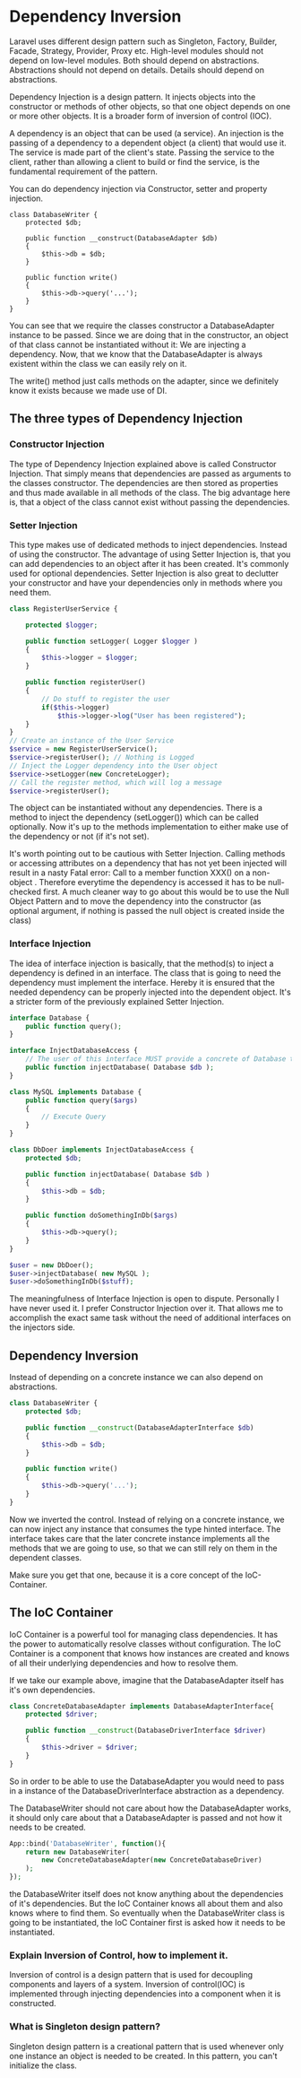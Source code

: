 # Dependency Inversion
Laravel uses different design pattern such as Singleton, Factory, Builder, Facade, Strategy, Provider, Proxy etc. 
High-level modules should not depend on low-level modules. Both should depend on abstractions.
Abstractions should not depend on details. Details should depend on abstractions.

Dependency Injection is a design pattern. It injects objects into the constructor or methods of other objects, so that one object depends on one or more other objects. It is a broader form of inversion of control (IOC).

A dependency is an object that can be used (a service). An injection is the passing of a dependency to a dependent object (a client) that would use it. The service is made part of the client's state. Passing the service to the client, rather than allowing a client to build or find the service, is the fundamental requirement of the pattern.

You can do dependency injection via Constructor, setter and property injection.
```
class DatabaseWriter {
    protected $db;

    public function __construct(DatabaseAdapter $db)
    {
        $this->db = $db;
    }

    public function write()
    {
        $this->db->query('...');
    }
}
```

You can see that we require the classes constructor a DatabaseAdapter instance to be passed. Since we are doing that in the constructor, an object of that class cannot be instantiated without it: We are injecting a dependency. Now, that we know that the DatabaseAdapter is always existent within the class we can easily rely on it.

The write() method just calls methods on the adapter, since we definitely know it exists because we made use of DI.

## The three types of Dependency Injection

### Constructor Injection
The type of Dependency Injection explained above is called Constructor Injection. That simply means that dependencies are passed as arguments to the classes constructor. The dependencies are then stored as properties and thus made available in all methods of the class. The big advantage here is, that a object of the class cannot exist without passing the dependencies.

### Setter Injection
This type makes use of dedicated methods to inject dependencies. Instead of using the constructor. The advantage of using Setter Injection is, that you can add dependencies to an object after it has been created. It's commonly used for optional dependencies. Setter Injection is also great to declutter your constructor and have your dependencies only in methods where you need them.
```php
class RegisterUserService {

    protected $logger;

    public function setLogger( Logger $logger )
    {
        $this->logger = $logger;
    }

    public function registerUser()
    {
        // Do stuff to register the user
        if($this->logger)
            $this->logger->log("User has been registered");
    }
}
// Create an instance of the User Service
$service = new RegisterUserService();
$service->registerUser(); // Nothing is Logged
// Inject the Logger dependency into the User object
$service->setLogger(new ConcreteLogger);
// Call the register method, which will log a message
$service->registerUser();
```
The object can be instantiated without any dependencies. There is a method to inject the dependency (setLogger()) which can be called optionally. Now it's up to the methods implementation to either make use of the dependency or not (if it's not set).

It's worth pointing out to be cautious with Setter Injection. Calling methods or accessing attributes on a dependency that has not yet been injected will result in a nasty Fatal error: Call to a member function XXX() on a non-object . Therefore everytime the dependency is accessed it has to be null-checked first. A much cleaner way to go about this would be to use the Null Object Pattern and to move the dependency into the constructor (as optional argument, if nothing is passed the null object is created inside the class)

### Interface Injection
The idea of interface injection is basically, that the method(s) to inject a dependency is defined in an interface. The class that is going to need the dependency must implement the interface. Hereby it is ensured that the needed dependency can be properly injected into the dependent object. It's a stricter form of the previously explained Setter Injection.
```php
interface Database {
    public function query();
}

interface InjectDatabaseAccess {
    // The user of this interface MUST provide a concrete of Database through this method
    public function injectDatabase( Database $db );
}

class MySQL implements Database {
    public function query($args)
    {
        // Execute Query
    }
}

class DbDoer implements InjectDatabaseAccess {
    protected $db;

    public function injectDatabase( Database $db )
    {
        $this->db = $db;
    }

    public function doSomethingInDb($args)
    {
        $this->db->query();
    }
}

$user = new DbDoer();
$user->injectDatabase( new MySQL );
$user->doSomethingInDb($stuff);
```

The meaningfulness of Interface Injection is open to dispute. Personally I have never used it. I prefer Constructor Injection over it. That allows me to accomplish the exact same task without the need of additional interfaces on the injectors side.

## Dependency Inversion
Instead of depending on a concrete instance we can also depend on abstractions.
```php
class DatabaseWriter {
    protected $db;

    public function __construct(DatabaseAdapterInterface $db)
    {
        $this->db = $db;
    }

    public function write()
    {
        $this->db->query('...');
    }
}
```
Now we inverted the control. Instead of relying on a concrete instance, we can now inject any instance that consumes the type hinted interface. The interface takes care that the later concrete instance implements all the methods that we are going to use, so that we can still rely on them in the dependent classes.

Make sure you get that one, because it is a core concept of the IoC-Container.

## The IoC Container
IoC Container is a powerful tool for managing class dependencies. It has the power to automatically resolve classes without configuration. The IoC Container is a component that knows how instances are created and knows of all their underlying dependencies and how to resolve them.

If we take our example above, imagine that the DatabaseAdapter itself has it's own dependencies.
```php
class ConcreteDatabaseAdapter implements DatabaseAdapterInterface{
    protected $driver;

    public function __construct(DatabaseDriverInterface $driver)
    {
        $this->driver = $driver;
    }
}
```
So in order to be able to use the DatabaseAdapter you would need to pass in a instance of the DatabaseDriverInterface abstraction as a dependency.

The DatabaseWriter should not care about how the DatabaseAdapter works, it should only care about that a DatabaseAdapter is passed and not how it needs to be created.

```php
App::bind('DatabaseWriter', function(){
    return new DatabaseWriter(
        new ConcreteDatabaseAdapter(new ConcreteDatabaseDriver)
    );
});
```
the DatabaseWriter itself does not know anything about the dependencies of it's dependencies. But the IoC Container knows all about them and also knows where to find them. So eventually when the DatabaseWriter class is going to be instantiated, the IoC Container first is asked how it needs to be instantiated.

### Explain Inversion of Control, how to implement it.
Inversion of control is a design pattern that is used for decoupling components and layers of a system. Inversion of control(IOC) is implemented through injecting dependencies into a component when it is constructed.

### What is Singleton design pattern?
Singleton design pattern is a creational pattern that is used whenever only one instance an object is needed to be created. In this pattern, you can't initialize the class.